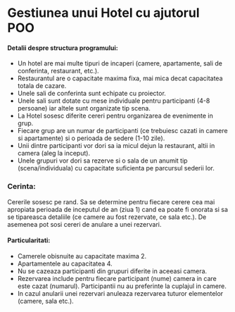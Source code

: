 # Gestiunea unui Hotel cu ajutorul POO

#### Detalii despre structura programului:
- Un hotel are mai multe tipuri de incaperi (camere, apartamente, sali de  
conferinta, restaurant, etc.).   
- Restaurantul are o capacitate maxima fixa, mai mica decat
capacitatea totala de cazare. 
- Unele sali de conferinta sunt echipate cu proiector. 
- Unele sali sunt dotate cu mese individuale pentru participanti (4-8 persoane) iar altele sunt
organizate tip scena. 
- La Hotel sosesc diferite cereri pentru organizarea de evenimente in
grup. 
- Fiecare grup are un numar de participanti (ce trebuiesc cazati in camere si
apartamente) si o perioada de sedere (1-10 zile). 
- Unii dintre participanti vor dori sa ia micul dejun la restaurant, 
altii in camera (aleg la inceput). 
- Unele grupuri vor dori sa rezerve si o sala de un anumit tip (scena/individuala) 
cu capacitate suficienta pe parcursul sederii lor. 

### Cerinta:
  Cererile sosesc pe rand. Sa se determine pentru fiecare cerere cea
mai apropiata perioada de inceputul de an (ziua 1) cand ea poate fi onorata si sa se
tipareasca detaliile (ce camere au fost rezervate, ce sala etc.). De asemenea pot sosi
cereri de anulare a unei rezervari.


#### Particularitati:

- Camerele obisnuite au capacitate maxima 2.
- Apartamentele au capacitatea 4.
- Nu se cazeaza participanti din grupuri diferite in aceeasi camera.
- Rezervarea include pentru fiecare participant (nume) camera in care este
cazat (numarul). Participantii nu au preferinte la cuplajul in camere.
- In cazul anularii unei rezervari anuleaza rezervarea tuturor elementelor
(camere, sala etc.).
